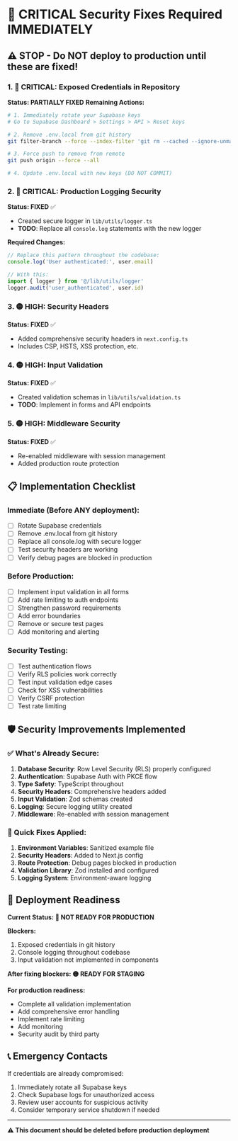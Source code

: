 # 🚨 CRITICAL Security Fixes Required IMMEDIATELY

## ⚠️ STOP - Do NOT deploy to production until these are fixed!

### 1. 🔴 CRITICAL: Exposed Credentials in Repository
**Status: PARTIALLY FIXED**
**Remaining Actions:**

```bash
# 1. Immediately rotate your Supabase keys
# Go to Supabase Dashboard > Settings > API > Reset keys

# 2. Remove .env.local from git history
git filter-branch --force --index-filter 'git rm --cached --ignore-unmatch .env.local' --prune-empty --tag-name-filter cat -- --all

# 3. Force push to remove from remote
git push origin --force --all

# 4. Update .env.local with new keys (DO NOT COMMIT)
```

### 2. 🔴 CRITICAL: Production Logging Security
**Status: FIXED** ✅
- Created secure logger in `lib/utils/logger.ts`
- **TODO**: Replace all `console.log` statements with the new logger

**Required Changes:**
```typescript
// Replace this pattern throughout the codebase:
console.log('User authenticated:', user.email)

// With this:
import { logger } from '@/lib/utils/logger'
logger.audit('user_authenticated', user.id)
```

### 3. 🟡 HIGH: Security Headers
**Status: FIXED** ✅
- Added comprehensive security headers in `next.config.ts`
- Includes CSP, HSTS, XSS protection, etc.

### 4. 🟡 HIGH: Input Validation
**Status: FIXED** ✅
- Created validation schemas in `lib/utils/validation.ts`
- **TODO**: Implement in forms and API endpoints

### 5. 🟡 HIGH: Middleware Security
**Status: FIXED** ✅
- Re-enabled middleware with session management
- Added production route protection

## 📋 Implementation Checklist

### Immediate (Before ANY deployment):
- [ ] Rotate Supabase credentials
- [ ] Remove .env.local from git history
- [ ] Replace all console.log with secure logger
- [ ] Test security headers are working
- [ ] Verify debug pages are blocked in production

### Before Production:
- [ ] Implement input validation in all forms
- [ ] Add rate limiting to auth endpoints
- [ ] Strengthen password requirements
- [ ] Add error boundaries
- [ ] Remove or secure test pages
- [ ] Add monitoring and alerting

### Security Testing:
- [ ] Test authentication flows
- [ ] Verify RLS policies work correctly
- [ ] Test input validation edge cases
- [ ] Check for XSS vulnerabilities
- [ ] Verify CSRF protection
- [ ] Test rate limiting

## 🛡️ Security Improvements Implemented

### ✅ What's Already Secure:
1. **Database Security**: Row Level Security (RLS) properly configured
2. **Authentication**: Supabase Auth with PKCE flow
3. **Type Safety**: TypeScript throughout
4. **Security Headers**: Comprehensive headers added
5. **Input Validation**: Zod schemas created
6. **Logging**: Secure logging utility created
7. **Middleware**: Re-enabled with session management

### 🔧 Quick Fixes Applied:
1. **Environment Variables**: Sanitized example file
2. **Security Headers**: Added to Next.js config
3. **Route Protection**: Debug pages blocked in production
4. **Validation Library**: Zod installed and configured
5. **Logging System**: Environment-aware logging

## 🚀 Deployment Readiness

**Current Status: 🔴 NOT READY FOR PRODUCTION**

**Blockers:**
1. Exposed credentials in git history
2. Console logging throughout codebase
3. Input validation not implemented in components

**After fixing blockers: 🟡 READY FOR STAGING**

**For production readiness:**
- Complete all validation implementation
- Add comprehensive error handling
- Implement rate limiting
- Add monitoring
- Security audit by third party

## 📞 Emergency Contacts

If credentials are already compromised:
1. Immediately rotate all Supabase keys
2. Check Supabase logs for unauthorized access
3. Review user accounts for suspicious activity
4. Consider temporary service shutdown if needed

---
**⚠️ This document should be deleted before production deployment** 